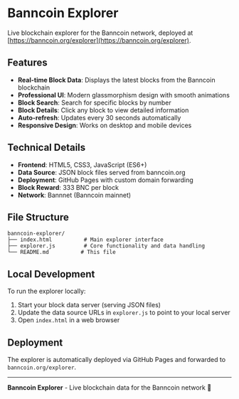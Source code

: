 # Banncoin Explorer

Live blockchain explorer for the Banncoin network, deployed at [https://banncoin.org/explorer](https://banncoin.org/explorer).

## Features

- **Real-time Block Data**: Displays the latest blocks from the Banncoin blockchain
- **Professional UI**: Modern glassmorphism design with smooth animations
- **Block Search**: Search for specific blocks by number
- **Block Details**: Click any block to view detailed information
- **Auto-refresh**: Updates every 30 seconds automatically
- **Responsive Design**: Works on desktop and mobile devices

## Technical Details

- **Frontend**: HTML5, CSS3, JavaScript (ES6+)
- **Data Source**: JSON block files served from banncoin.org
- **Deployment**: GitHub Pages with custom domain forwarding
- **Block Reward**: 333 BNC per block
- **Network**: Bannnet (Banncoin mainnet)

## File Structure

```
banncoin-explorer/
├── index.html          # Main explorer interface
├── explorer.js         # Core functionality and data handling
└── README.md          # This file
```

## Local Development

To run the explorer locally:

1. Start your block data server (serving JSON files)
2. Update the data source URLs in `explorer.js` to point to your local server
3. Open `index.html` in a web browser

## Deployment

The explorer is automatically deployed via GitHub Pages and forwarded to `banncoin.org/explorer`.

---

**Banncoin Explorer** - Live blockchain data for the Banncoin network 🚀
